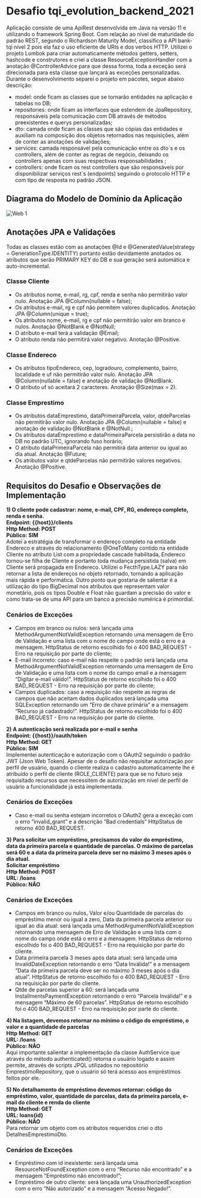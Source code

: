 # Desafio tqi_evolution_backend_2021
Aplicação consiste de uma ApiRest desenvolvida em Java na versão 11 e utilizando o framework Spring Boot. Com relação ao nível de maturidade do padrão REST, segundo o Richardson Maturity Model, classifico a API bank-tqi nível 2 pois ela faz o uso eficiente de URIs e dos verbos HTTP. Utilizei o projeto Lombok para criar automaticamente métodos getters, setters, hashcode e construtores e criei a classe ResourceExceptionHandler com a anotação @ControllerAdvice para que dessa forma, toda a exceção será direcionada para esta classe que lançará as exceções personalizadas. Durante o desenvolvimento separei o projeto em pacotes, segue abaixo descrição:
* model: onde ficam as classes que se tornarão entidades na aplicação e tabelas no DB;
* repositories: onde ficam as interfaces que estendem de JpaRepository, responsáveis pela comunicação com DB através de métodos preexistentes e querys personalizadas;
* dto: camada onde ficam as classes que são cópias das entidades e auxiliam na composição dos objetos retornados nas requisições, além de conter as anotações de validações;
* services: camada responsável pela comunicação entre os dto´s e os controllers, além de conter as regras de negócio, deixando os controllers apenas com suas respectivas responsabilidades ;
* controllers: onde ficam os rest controllers que são responsáveis por disponibilizar serviços rest´s (endpoints) seguindo o protocolo HTTP e com tipo de resposta no padrão JSON.

## Diagrama do Modelo de Domínio da Aplicação
![Web 1](https://personal-bucket-franco.s3.sa-east-1.amazonaws.com/modelo+de+dom%C3%ADnio.png)

## Anotações JPA e Validações
Todas as classes estão com as anotações @Id e @GeneratedValue(strategy = GenerationType.IDENTITY) portanto estão devidamente anotados os atributos que serão PRIMARY KEY do DB e sua geração será automática e auto-incremental.

### Classe Cliente
* Os atributos nome, e-mail, rg, cpf, renda e senha não permitirão valor nulo. Anotação JPA @Column(nullable = false);
* Os atributos e-mail, rg e cpf não permitem valores duplicados. Anotação JPA @Column(unique = true);
* Os atributos nome, e-mail, rg e cpf não permitirão valor em branco e nulos. Anotação @NotBlank e @NotNull;
* O atributo e-mail terá a validação @Email;
* O atributo renda não permitirá valor negativo. Anotação @Positive.

### Classe Endereco
* Os atributos tipoEndereco, cep, logradouro, complemento, bairro, localidade e uf não permitirão valor nulo. Anotação JPA @Column(nullable = false) e anotação de validação @NotBlank.
* O atributo uf só aceitará 2 caracteres. Anotação @Size(max = 2).

### Classe Emprestimo
* Os atributos dataEmprestimo, dataPrimeiraParcela, valor, qtdeParcelas não permitirão valor nulo. Anotação JPA @Column(nullable = false) e anotação de validação @NotBlank e @NotNull.;
* Os atributos dataEmprestimo e dataPrimeiraParcela persistirão a data no DB no padrão UTC, ignorando fuso horário;
* O atributo dataPrimeiraParcela não permitirá data anterior ou igual ao dia atual. Anotação @Future;
* Os atributos valor e qtdeParcelas não permitirão valores negativos. Anotação @Positive.

## Requisitos do Desafio e Observações de Implementação

**1) O cliente pode cadastrar: nome, e-mail, CPF, RG, endereço completo, renda e senha.**<br/>
**Endpoint: {{host}}/clients**<br/>
**Http Method: POST**<br/>
**Público: SIM**<br/>
Adotei a estratégia de transformar o endereço completo na entidade Endereco e através do relacionamento @OneToMany contido na entidade Cliente no atributo List<Endereco> com a propriedade cascade habilitada, Endereco tornou-se filha de Cliente e portanto toda mudança persistida (salva) em Cliente será propagada em Endereco. Utilizei o FecthType.LAZY para não retornar a lista de endereços no objeto retornado, tornando a aplicação mais rápida e performática. 
Outro ponto que gostaria de salientar é a utilização do tipo BigDecimal nos atributos que representam valor monetário, pois os tipos Double e Float não guardam a precisão do valor e como trata-se de uma API para um banco a precisão numérica é primordial.

### Cenários de Exceções
* Campos em branco ou nulos: será lançada uma MethodArgumentNotValidException retornando uma mensagem de Erro de Validação e uma lista com o nome do campo onde está o erro e a mensagem. HttpStatus de retorno escolhido foi o 400 BAD_REQUEST - Erro na requisição por parte do cliente;
* E-mail incorreto: caso e-mail não respeite o padrão será lançada uma MethodArgumentNotValidException retornando uma mensagem de Erro de Validação e uma lista com o nome do campo email e a mensagem “Digitar e-mail válido!”. 
HttpStatus de retorno escolhido foi o 400 BAD_REQUEST - Erro na requisição por parte do cliente;
* Campos duplicados: caso a requisição não respeite as regras de campos que não aceitam dados duplicados será lançada uma SQLException retornando um “Erro de chave primária” e a mensagem “Recurso já cadastrado!”. 
HttpStatus de retorno escolhido foi o 400 BAD_REQUEST - Erro na requisição por parte do cliente.

**2) A autenticação será realizada por e-mail e senha**<br/>
**Endpoint: {{host}}/oauth/token**<br/>
**Http Method: GET**<br/>
**Público: SIM**<br/>
Implementei autenticação e autorização com o OAuth2 seguindo o padrão JWT (Json Web Token). Apesar de o desafio não requisitar autorização por perfil de usuário, quando o cliente realiza o cadastro automaticamente lhe é atribuído o perfil de cliente (ROLE_CLIENTE) para que se no futuro seja requisitado recursos que necessitem de autorização em nível de perfil de usuário a funcionalidade já está implementada.

### Cenários de Exceções
* Caso e-mail ou senha estejam incorretos o OAuth2 gera a exceção com o erro “invalid_grant” e a descrição “Bad credentials”
HttpStatus de retorno 400 BAD_REQUEST.

**3) Para solicitar um empréstimo, precisamos do valor do empréstimo, data da primeira parcela e quantidade de parcelas. O máximo de parcelas será 60 e a data da primeira parcela deve ser no máximo 3 meses após o dia atual.**<br/>
**Solicitar empréstimo**<br/>
**Http Method: POST**<br/>
**URL: /loans**<br/>
**Público: NÃO**<br/>

### Cenários de Exceções
* Campos em branco ou nulos, Valor e/ou Quantidade de parcelas do empréstimo menor ou igual a zero, Data da primeira parcela anterior ou igual ao dia atual: será lançada uma MethodArgumentNotValidException retornando uma mensagem de Erro de Validação e uma lista com o nome do campo onde está o erro e a mensagem. 
HttpStatus de retorno escolhido foi o 400 BAD_REQUEST - Erro na requisição por parte do cliente.
* Data primeira parcela 3 meses após data atual: será lançada uma InvalidDateException retornando o erro “Data Inválida!” e a mensagem “Data da primeira parcela deve ser no máximo 3 meses após o dia atual”. 
HttpStatus de retorno escolhido foi o 400 BAD_REQUEST - Erro na requisição por parte do cliente.
* Qtde de parcelas superior a 60: será lançada uma InstallmentsPaymentException retornando o erro “Parcela Inválida!” e a mensagem “Máximo de 60 parcelas”. 
HttpStatus de retorno escolhido foi o 400 BAD_REQUEST - Erro na requisição por parte do cliente.

**4) Na listagem, devemos retornar no mínimo o código do empréstimo, o valor e a quantidade de parcelas**<br/>
**Http Method: GET**<br/>
**URL: /loans**<br/>
**Público: NÃO**<br/>
Aqui importante salientar a implementação da classe AuthService que através do método authenticated() retorna o usuário logado e assim permite, através de scripts JPQL utilizados no repositório EmprestimoRepository, que o usuário só terá acesso aos empréstimos feitos por ele.

**5) No detalhamento de empréstimo devemos retornar: código do empréstimo, valor, quantidade de parcelas, data da primeira parcela, e-mail do cliente e renda do cliente**<br/>
**Http Method: GET**<br/>
**URL: loans{id}**<br/>
**Público: NÃO**<br/>
Para retornar um objeto com os atributos requeridos criei o dto DetalhesEmprestimoDto.

### Cenários de Exceções
* Empréstimo com id inexistente: será lançada uma ResourceNotFoundException com o erro “Recurso não encontrado” e a mensagem “Empréstimo não encontrado!”;
* Empréstimo de outro cliente: será lançada uma UnauthorizedException com o erro “Não autorizado” e a mensagem “Acesso Negado!”.
